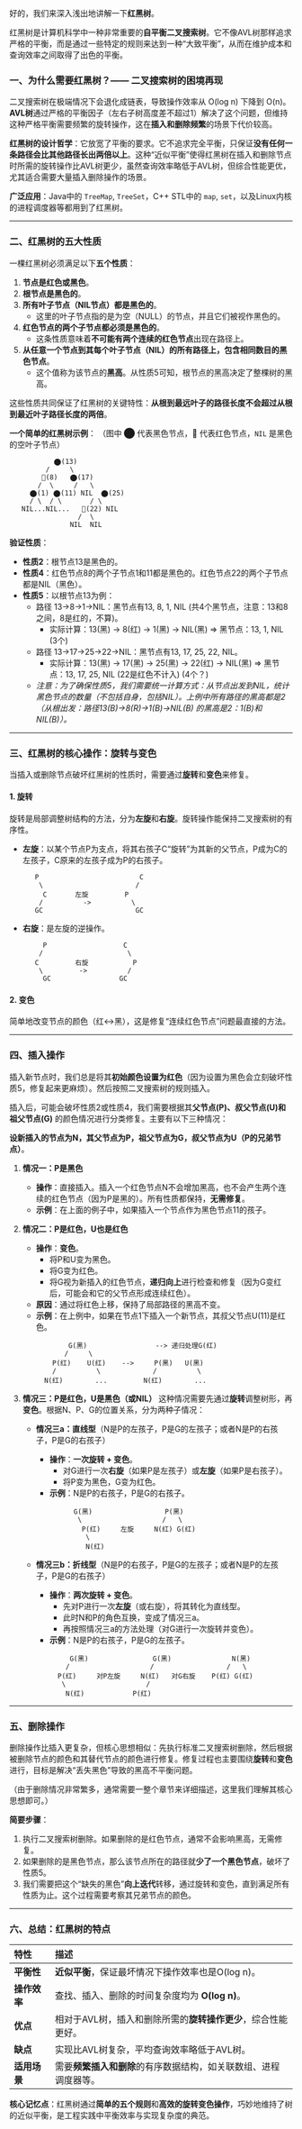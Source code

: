 好的，我们来深入浅出地讲解一下**红黑树**。

红黑树是计算机科学中一种非常重要的**自平衡二叉搜索树**。它不像AVL树那样追求严格的平衡，而是通过一些特定的规则来达到一种“大致平衡”，从而在维护成本和查询效率之间取得了出色的平衡。

### 一、为什么需要红黑树？—— 二叉搜索树的困境再现

二叉搜索树在极端情况下会退化成链表，导致操作效率从 O(log n) 下降到 O(n)。**AVL树**通过严格的平衡因子（左右子树高度差不超过1）解决了这个问题，但维持这种严格平衡需要频繁的旋转操作，这在**插入和删除频繁**的场景下代价较高。

**红黑树的设计哲学**：它放宽了平衡的要求。它不追求完全平衡，只保证**没有任何一条路径会比其他路径长出两倍以上**。这种“近似平衡”使得红黑树在插入和删除节点时所需的旋转操作比AVL树更少，虽然查询效率略低于AVL树，但综合性能更优，尤其适合需要大量插入删除操作的场景。

**广泛应用**：Java中的 `TreeMap`, `TreeSet`，C++ STL中的 `map`, `set`，以及Linux内核的进程调度器等都用到了红黑树。

---

### 二、红黑树的五大性质

一棵红黑树必须满足以下**五个性质**：

1.  **节点是红色或黑色**。
2.  **根节点是黑色的**。
3.  **所有叶子节点（NIL节点）都是黑色的**。
    *   这里的叶子节点指的是为空（NULL）的节点，并且它们被视作黑色的。
4.  **红色节点的两个子节点都必须是黑色的**。
    *   这条性质意味着**不可能有两个连续的红色节点**出现在路径上。
5.  **从任意一个节点到其每个叶子节点（NIL）的所有路径上，包含相同数目的黑色节点**。
    *   这个值称为该节点的**黑高**。从性质5可知，根节点的黑高决定了整棵树的黑高。

这些性质共同保证了红黑树的关键特性：**从根到最远叶子的路径长度不会超过从根到最近叶子路径长度的两倍**。

**一个简单的红黑树示例**：
（图中 ⬤ 代表黑色节点，🔴 代表红色节点，`NIL` 是黑色的空叶子节点）

```
           ⬤(13)
         /     \
        🔴(8)   ⬤(17)
       /  \     /   \
     ⬤(1) ⬤(11) NIL  ⬤(25)
     / \  / \       / \
   NIL...NIL...   🔴(22) NIL
                 /  \
               NIL  NIL
```

**验证性质**：
*   **性质2**：根节点13是黑色的。
*   **性质4**：红色节点8的两个子节点1和11都是黑色的。红色节点22的两个子节点都是NIL（黑色）。
*   **性质5**：以根节点13为例：
    *   路径 13->8->1->NIL：黑节点有13, 8, 1, NIL (共4个黑节点，注意：13和8之间，8是红的，不算)。
        *   实际计算：13(黑) -> 8(红) -> 1(黑) -> NIL(黑) => 黑节点：13, 1, NIL (3个)
    *   路径 13->17->25->22->NIL：黑节点有13, 17, 25, 22, NIL。
        *   实际计算：13(黑) -> 17(黑) -> 25(黑) -> 22(红) -> NIL(黑) => 黑节点：13, 17, 25, NIL (22是红色不计入) (4个？)
    *   *注意：为了确保性质5，我们需要统一计算方式：从节点出发到NIL，统计黑色节点的数量（不包括自身，包括NIL）。上例中所有路径的黑高都是2（从根出发：路径13(B)->8(R)->1(B)->NIL(B) 的黑高是2：1(B)和NIL(B)）。*

---

### 三、红黑树的核心操作：旋转与变色

当插入或删除节点破坏红黑树的性质时，需要通过**旋转**和**变色**来修复。

#### 1. 旋转

旋转是局部调整树结构的方法，分为**左旋**和**右旋**。旋转操作能保持二叉搜索树的有序性。

*   **左旋**：以某个节点P为支点，将其右孩子C“旋转”为其新的父节点，P成为C的左孩子，C原来的左孩子成为P的右孩子。
    ```
       P                         C
        \                       /
         C       左旋         P
        /          ->          \
       GC                       GC
    ```

*   **右旋**：是左旋的逆操作。
    ```
         P                   C
        /                     \
       C         右旋           P
        \         ->          /
         GC                 GC
    ```

#### 2. 变色

简单地改变节点的颜色（红<->黑），这是修复“连续红色节点”问题最直接的方法。

---

### 四、插入操作

插入新节点时，我们总是将其**初始颜色设置为红色**（因为设置为黑色会立刻破坏性质5，修复起来更麻烦）。然后按照二叉搜索树的规则插入。

插入后，可能会破坏性质2或性质4，我们需要根据其**父节点(P)、叔父节点(U)和祖父节点(G)** 的颜色情况进行分类修复。主要有以下三种情况：

**设新插入的节点为N，其父节点为P，祖父节点为G，叔父节点为U（P的兄弟节点）**。

1.  **情况一：P是黑色**
    *   **操作**：直接插入。插入一个红色节点N不会增加黑高，也不会产生两个连续的红色节点（因为P是黑的）。所有性质都保持，**无需修复**。
    *   **示例**：在上面的例子中，如果插入一个节点作为黑色节点11的孩子。

2.  **情况二：P是红色，U也是红色**
    *   **操作**：**变色**。
        *   将P和U变为黑色。
        *   将G变为红色。
        *   将G视为新插入的红色节点，**递归向上**进行检查和修复（因为G变红后，可能会和它的父节点形成连续红色）。
    *   **原因**：通过将红色上移，保持了局部路径的黑高不变。
    *   **示例**：在上例中，如果在节点1下插入一个新节点，其叔父节点U(11)是红色。
        ```
                G(黑)                 --> 递归处理G(红)
               /     \
            P(红)    U(红)    -->     P(黑)   U(黑)
            /          \             /          \
          N(红)        ...         N(红)        ...
        ```

3.  **情况三：P是红色，U是黑色（或NIL）**
    这种情况需要先通过**旋转**调整树形，再**变色**。根据N、P、G的位置关系，分为两种子情况：
    *   **情况三a：直线型**（N是P的左孩子，P是G的左孩子；或者N是P的右孩子，P是G的右孩子）
        *   **操作**：**一次旋转 + 变色**。
            *   对G进行一次**右旋**（如果P是左孩子）或**左旋**（如果P是右孩子）。
            *   将P变为黑色，G变为红色。
        *   **示例**：N是P的右孩子，P是G的右孩子。
            ```
                  G(黑)                  P(黑)
                   \                    /   \
                    P(红)     左旋     N(红) G(红)
                     \
                     N(红)
            ```

    *   **情况三b：折线型**（N是P的右孩子，P是G的左孩子；或者N是P的左孩子，P是G的右孩子）
        *   **操作**：**两次旋转 + 变色**。
            *   先对P进行一次**左旋**（或右旋），将其转化为直线型。
            *   此时N和P的角色互换，变成了情况三a。
            *   再按照情况三a的方法处理（对G进行一次旋转并变色）。
        *   **示例**：N是P的右孩子，P是G的左孩子。
            ```
                 G(黑)                G(黑)               N(黑)
                /                    /                  /   \
              P(红)     对P左旋     N(红)   对G右旋    P(红) G(红)
               \                    /
                N(红)            P(红)
            ```

---

### 五、删除操作

删除操作比插入更复杂，但核心思想相似：先执行标准二叉搜索树删除，然后根据被删除节点的颜色和其替代节点的颜色进行修复。修复过程也主要围绕**旋转**和**变色**进行，目标是解决“丢失黑色”导致的黑高不平衡问题。

（由于删除情况非常繁多，通常需要一整个章节来详细描述，这里我们理解其核心思想即可。）

**简要步骤**：
1.  执行二叉搜索树删除。如果删除的是红色节点，通常不会影响黑高，无需修复。
2.  如果删除的是黑色节点，那么该节点所在的路径就**少了一个黑色节点**，破坏了性质5。
3.  我们需要把这个“缺失的黑色”**向上迭代**转移，通过旋转和变色，直到满足所有性质为止。这个过程需要考察其兄弟节点的颜色。

---

### 六、总结：红黑树的特点

| 特性 | 描述 |
| :--- | :--- |
| **平衡性** | **近似平衡**，保证最坏情况下操作效率也是O(log n)。 |
| **操作效率** | 查找、插入、删除的时间复杂度均为 **O(log n)**。 |
| **优点** | 相对于AVL树，插入和删除所需的**旋转操作更少**，综合性能更好。 |
| **缺点** | 实现比AVL树复杂，平均查询效率略低于AVL树。 |
| **适用场景** | 需要**频繁插入和删除**的有序数据结构，如关联数组、进程调度器等。 |

**核心记忆点**：红黑树通过**简单的五个规则**和**高效的旋转变色操作**，巧妙地维持了树的近似平衡，是工程实践中平衡效率与实现复杂度的典范。